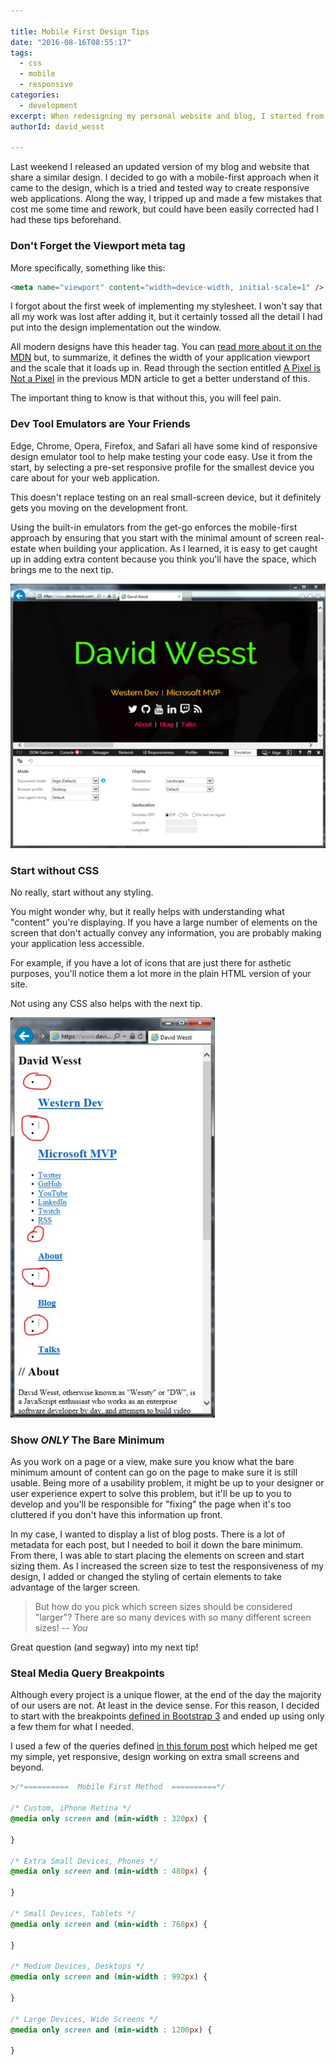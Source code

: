```yaml
---

title: Mobile First Design Tips
date: "2016-08-16T08:55:17"
tags:
  - css
  - mobile
  - responsive
categories:
  - development
excerpt: When redesigning my personal website and blog, I started from scratch and attempted to apply a mobile-first design approach. Here are a few tips that I picked up along the way while creating and implementing my new design that might prevent some mistakes on your own sites.
authorId: david_wesst

---
```


Last weekend I released an updated version of my blog and website that share a similar design. I decided to go with a mobile-first approach when it came to the design, which is a tried and tested way to create responsive web applications. Along the way, I tripped up and made a few mistakes that cost me some time and rework, but could have been easily corrected had I had these tips beforehand.

### Don't Forget the Viewport meta tag
More specifically, something like this:

```html
<meta name="viewport" content="width=device-width, initial-scale=1" />
```

I forgot about the first week of implementing my stylesheet. I won't say that all my work was lost after adding it, but it certainly tossed all the detail I had put into the design implementation out the window.

All modern designs have this header tag. You can [read more about it on the MDN](https://developer.mozilla.org/en/docs/Mozilla/Mobile/Viewport_meta_tag) but, to summarize, it defines the width of your application viewport and the scale that it loads up in. Read through the section entitled [A Pixel is Not a Pixel](https://developer.mozilla.org/en/docs/Mozilla/Mobile/Viewport_meta_tag#A_pixel_is_not_a_pixel) in the previous MDN article to get a better understand of this.

The important thing to know is that without this, you will feel pain.

### Dev Tool Emulators are Your Friends
Edge, Chrome, Opera, Firefox, and Safari all have some kind of responsive design emulator tool to help make testing your code easy. Use it from the start, by selecting a pre-set responsive profile for the smallest device you care about for your web application.

This doesn't replace testing on an real small-screen device, but it definitely gets you moving on the development front.

Using the built-in emulators from the get-go enforces the mobile-first approach by ensuring that you start with the minimal amount of screen real-estate when building your application. As I learned, it is easy to get caught up in adding extra content because you think you'll have the space, which brings me to the next tip. 

![Responsive Tools in Internet Explorer](5JsR2Icl.png)

### Start without CSS

No really, start without any styling.

You might wonder why, but it really helps with understanding what "content" you're displaying. If you have a large number of elements on the screen that don't actually convey any information, you are probably making your application less accessible. 

For example, if you have a lot of icons that are just there for asthetic purposes, you'll notice them a lot more in the plain HTML version of your site. 

Not using any CSS also helps with the next tip.

![My site without CSS](TCDTcPGl.png)

### Show _ONLY_ The Bare Minimum
As you work on a page or a view, make sure you know what the bare minimum amount of content can go on the page to make sure it is still usable. Being more of a usability problem, it might be up to your designer or user experience expert to solve this problem, but it'll be up to you to develop and you'll be responsible for "fixing" the page when it's too cluttered if you don't have this information up front.

In my case, I wanted to display a list of blog posts. There is a lot of metadata for each post, but I needed to boil it down the bare minimum. From there, I was able to start placing the elements on screen and start sizing them. As I increased the screen size to test the responsiveness of my design, I added or changed the styling of certain elements to take advantage of the larger screen.

> But how do you pick which screen sizes should be considered "larger"? There are so many devices with so many different screen sizes! _-- You_

Great question (and segway) into my next tip!

### Steal Media Query Breakpoints
Although every project is a unique flower, at the end of the day the majority of our users are not. At least in the device sense. For this reason, I decided to start with the breakpoints [defined in Bootstrap 3](http://getbootstrap.com/css/#responsive-utilities) and ended up using only a few them for what I needed.

I used a few of the queries defined [in this forum post](https://teamtreehouse.com/community/are-there-standard-media-query-break-points) which helped me get my simple, yet responsive, design working on extra small screens and beyond.

```css
>/*==========  Mobile First Method  ==========*/

/* Custom, iPhone Retina */ 
@media only screen and (min-width : 320px) {

}

/* Extra Small Devices, Phones */ 
@media only screen and (min-width : 480px) {

}

/* Small Devices, Tablets */
@media only screen and (min-width : 768px) {

}

/* Medium Devices, Desktops */
@media only screen and (min-width : 992px) {

}

/* Large Devices, Wide Screens */
@media only screen and (min-width : 1200px) {

}
```
